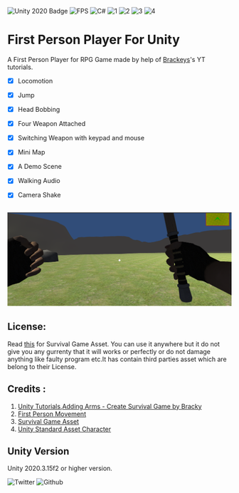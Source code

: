 ![Unity 2020 Badge](https://img.shields.io/badge/Unity-2020-blue)
![FPS](https://img.shields.io/badge/FPS-for%20Unity-blue)
![C#](https://img.shields.io/badge/C-%23-lightgrey)
![1](https://img.shields.io/github/issues/baponkar/First-Person-Player-for-Unity)
![2](https://img.shields.io/github/forks/baponkar/First-Person-Player-for-Unity)
![3](https://img.shields.io/github/stars/baponkar/First-Person-Player-for-Unity)
![4](https://img.shields.io/github/license/baponkar/First-Person-Player-for-Unity)


# First Person Player For Unity

A First Person Player for RPG Game made by help of [Brackeys](https://www.youtube.com/c/Brackeys)'s YT tutorials.

- [x] Locomotion
- [x] Jump
- [x] Head Bobbing
- [x] Four Weapon Attached
- [x] Switching Weapon with keypad and mouse
- [x] Mini Map
- [x] A Demo Scene
- [x] Walking Audio 
- [x] Camera Shake


## ![ScreenShots](Screenshots/Screenshot1.png)

## License:
Read [this](https://devassets.com/guidelines/) for Survival Game Asset.
You can use it anywhere but it do not give you any gurrenty that it will works or perfectly or do not damage anything like faulty program etc.It has contain third parties asset which are belong to their License.

## Credits :
1. [Unity Tutorials,Adding Arms - Create Survival Game by Bracky ](https://www.youtube.com/watch?v=OUQuHf8M9XQ)
2. [First Person Movement](https://www.youtube.com/watch?v=_QajrabyTJc)
3. [Survival Game Asset](https://devassets.com/assets/survival-game-assets/)
4. [Unity Standard Asset Character](https://github.com/Unity-Technologies/Standard-Assets-Characters)


## Unity Version
Unity 2020.3.15f2 or higher version.



![Twitter](https://img.shields.io/twitter/follow/kar_bapon?style=social)
![Github](https://img.shields.io/github/followers/baponkar?style=social)
